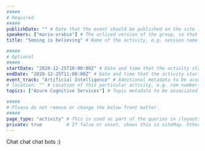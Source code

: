 ```yaml
---
#####
# Required
#####
publishDate: "" # Date that the event should be published on the site (Any builds that you run after this date will display the site). Useful if you want to time this with some kind of social media push/press release.
speakers: ["maria-vrabie"] # The urlized version of the group, so that it can be displayed on the group's page.
title: "Seeing is believing" # Name of the activity, e.g. session name

#####
# Optional
#####
startDate: "2020-12-25T10:00:00Z" # Date and time that the activity starts
endDate: "2020-12-25T11:00:00Z" # Date and time that the activity starts
event_track: "Artificial Intelligence" # Additional metadata to be associated with an activity if there are multiple "tracks" in the event which should be rendered separately. E.g. A track of sessions on DevOps, a track of sessions on Cloud Architecture, etc.
# location: "" # Location of this particular activity, e.g. rom number. Useful if being use for a conference type event, where there is one overall location, but activities (e.g. sessions) would beheld in different rooms smin a conference venue.
topics: ["Azure Cognitive Services"] # Topic metadata to be associated with the Activity. This will displayed as tags on the page, and will also be available underneath the /topics/ taxonomy on the website.

#####
# Please do not remove or change the below front matter.
#####
page_type: "activity" # This is used as part of the queries in /layouts/groups/single.html
private: true         # If false or unset, shows this in siteMap. Otherwise, does not.
---
```

Chat chat chat bots :)
